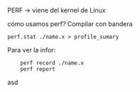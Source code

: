 PERF -> viene del kernel de Linux

cómo usamos perf?
Compilar con bandera

    perf.stat ./name.x > profile_sumary

Para ver la infor:

        perf record ./name.x
        perf report


asd                      